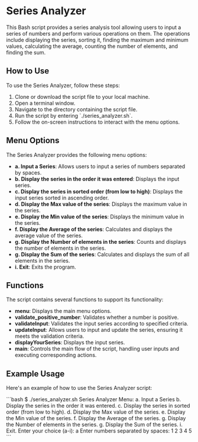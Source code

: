# Series Analyzer

This Bash script provides a series analysis tool allowing users to input a series of numbers and perform various operations on them. The operations include displaying the series, sorting it, finding the maximum and minimum values, calculating the average, counting the number of elements, and finding the sum.

## How to Use

To use the Series Analyzer, follow these steps:

1. Clone or download the script file to your local machine.
2. Open a terminal window.
3. Navigate to the directory containing the script file.
4. Run the script by entering \`./series_analyzer.sh\`.
5. Follow the on-screen instructions to interact with the menu options.

## Menu Options

The Series Analyzer provides the following menu options:

- **a. Input a Series**: Allows users to input a series of numbers separated by spaces.
- **b. Display the series in the order it was entered**: Displays the input series.
- **c. Display the series in sorted order (from low to high)**: Displays the input series sorted in ascending order.
- **d. Display the Max value of the series**: Displays the maximum value in the series.
- **e. Display the Min value of the series**: Displays the minimum value in the series.
- **f. Display the Average of the series**: Calculates and displays the average value of the series.
- **g. Display the Number of elements in the series**: Counts and displays the number of elements in the series.
- **g. Display the Sum of the series**: Calculates and displays the sum of all elements in the series.
- **i. Exit**: Exits the program.

## Functions

The script contains several functions to support its functionality:

- **menu**: Displays the main menu options.
- **validate\_positive\_number**: Validates whether a number is positive.
- **validateInput**: Validates the input series according to specified criteria.
- **updateInput**: Allows users to input and update the series, ensuring it meets the validation criteria.
- **displayYourSeries**: Displays the input series.
- **main**: Controls the main flow of the script, handling user inputs and executing corresponding actions.

## Example Usage

Here's an example of how to use the Series Analyzer script:

\`\`\`bash
$ ./series_analyzer.sh
Series Analyzer Menu:
a. Input a Series
b. Display the series in the order it was entered.
c. Display the series in sorted order (from low to high).
d. Display the Max value of the series.
e. Display the Min value of the series.
f. Display the Average of the series.
g. Display the Number of elements in the series.
g. Display the Sum of the series.
i. Exit.
Enter your choice (a-i): a
Enter numbers separated by spaces: 1 2 3 4 5
\`\`\`

